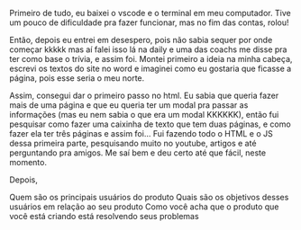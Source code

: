 Primeiro de tudo, eu baixei o vscode e o terminal em meu computador. Tive um pouco de dificuldade pra fazer funcionar, mas no fim das contas, rolou!

Então, depois eu entrei em desespero, pois não sabia sequer por onde começar kkkkk mas aí falei isso lá na daily e uma das coachs me disse pra ter como base o trívia, e assim foi. Montei primeiro a ideia na minha cabeça, escrevi os textos do site no word e imaginei como eu gostaria que ficasse a página, pois esse seria o meu norte.

Assim, consegui dar o primeiro passo no html. Eu sabia que queria fazer mais de uma página e que eu queria ter um modal pra passar as informações (mas eu nem sabia o que era um modal KKKKKK), então fui pesquisar como fazer uma caixinha de texto que tem duas páginas, e como fazer ela ter três páginas e assim foi... Fui fazendo todo o HTML e o JS dessa primeira parte, pesquisando muito no youtube, artigos e até perguntando pra amigos. Me saí bem e deu certo até que fácil, neste momento.

Depois, 


Quem são os principais usuários do produto
Quais são os objetivos desses usuários em relação ao seu produto
Como você acha que o produto que você está criando está resolvendo seus problemas